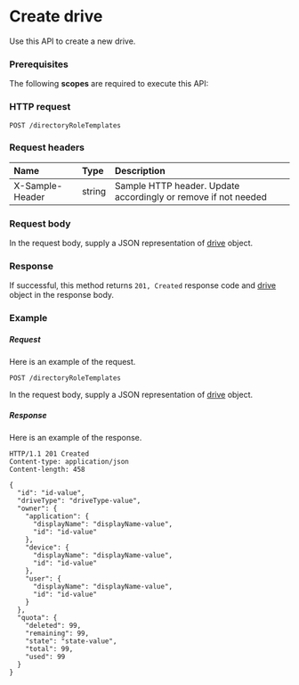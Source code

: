# Create drive

Use this API to create a new drive.
### Prerequisites
The following **scopes** are required to execute this API: 
### HTTP request
<!-- { "blockType": "ignored" } -->
```http
POST /directoryRoleTemplates

```
### Request headers
| Name       | Type | Description|
|:---------------|:--------|:----------|
| X-Sample-Header  | string  | Sample HTTP header. Update accordingly or remove if not needed|

### Request body
In the request body, supply a JSON representation of [drive](../resources/drive.md) object.


### Response
If successful, this method returns `201, Created` response code and [drive](../resources/drive.md) object in the response body.

### Example
##### Request
Here is an example of the request.
<!-- {
  "blockType": "request",
  "name": "create_drive_from_directoryroletemplates"
}-->
```http
POST /directoryRoleTemplates
```
In the request body, supply a JSON representation of [drive](../resources/drive.md) object.
##### Response
Here is an example of the response.
<!-- {
  "blockType": "response",
  "truncated": false,
  "@odata.type": "microsoft.graph.drive"
} -->
```http
HTTP/1.1 201 Created
Content-type: application/json
Content-length: 458

{
  "id": "id-value",
  "driveType": "driveType-value",
  "owner": {
    "application": {
      "displayName": "displayName-value",
      "id": "id-value"
    },
    "device": {
      "displayName": "displayName-value",
      "id": "id-value"
    },
    "user": {
      "displayName": "displayName-value",
      "id": "id-value"
    }
  },
  "quota": {
    "deleted": 99,
    "remaining": 99,
    "state": "state-value",
    "total": 99,
    "used": 99
  }
}
```

<!-- uuid: dc544a84-d0b4-4dfa-b55f-0cdebf625db8
2015-10-25 13:21:39 UTC -->
<!-- {
  "type": "#page.annotation",
  "description": "Create drive",
  "keywords": "",
  "section": "documentation",
  "tocPath": ""
}-->